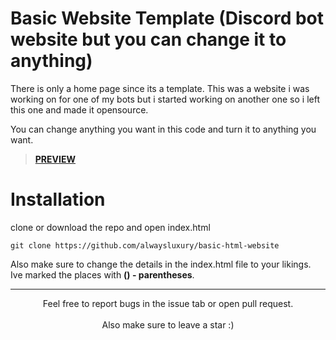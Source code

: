 # Basic Website Template (Discord bot website but you can change it to anything)

There is only a home page since its a template. This was a website i was working on for one of my bots but i started working on another one so i left this one and made it opensource.

You can change anything you want in this code and turn it to anything you want.

> [**PREVIEW**](https://raw.githack.com/alwaysluxury/basic-html-website/main/index.html)

# Installation
clone or download the repo and open index.html

```cli
git clone https://github.com/alwaysluxury/basic-html-website
```

Also make sure to change the details in the index.html file to your likings. Ive marked the places with **() - parentheses**.

<hr/>
<div align="center">
Feel free to report bugs in the issue tab or open pull request.<br><br>Also make sure to leave a star :)
</div>
